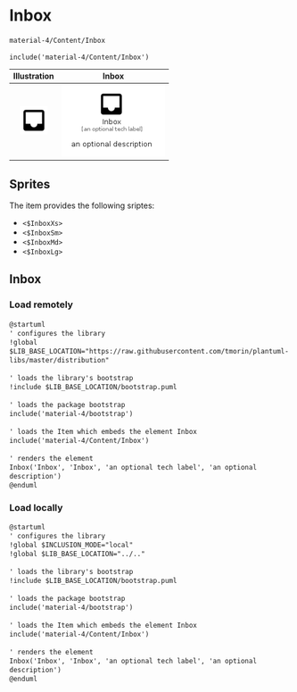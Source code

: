 # Inbox


```text
material-4/Content/Inbox
```

```text
include('material-4/Content/Inbox')
```



| Illustration | Inbox |
| :---: | :---: |
| ![illustration for Illustration](../../material-4/Content/Inbox.png) | ![illustration for Inbox](../../material-4/Content/Inbox.Local.png) |



## Sprites
The item provides the following sriptes:

- `<$InboxXs>`
- `<$InboxSm>`
- `<$InboxMd>`
- `<$InboxLg>`





## Inbox

### Load remotely
```plantuml
@startuml
' configures the library
!global $LIB_BASE_LOCATION="https://raw.githubusercontent.com/tmorin/plantuml-libs/master/distribution"

' loads the library's bootstrap
!include $LIB_BASE_LOCATION/bootstrap.puml

' loads the package bootstrap
include('material-4/bootstrap')

' loads the Item which embeds the element Inbox
include('material-4/Content/Inbox')

' renders the element
Inbox('Inbox', 'Inbox', 'an optional tech label', 'an optional description')
@enduml
```

### Load locally
```plantuml
@startuml
' configures the library
!global $INCLUSION_MODE="local"
!global $LIB_BASE_LOCATION="../.."

' loads the library's bootstrap
!include $LIB_BASE_LOCATION/bootstrap.puml

' loads the package bootstrap
include('material-4/bootstrap')

' loads the Item which embeds the element Inbox
include('material-4/Content/Inbox')

' renders the element
Inbox('Inbox', 'Inbox', 'an optional tech label', 'an optional description')
@enduml
```

